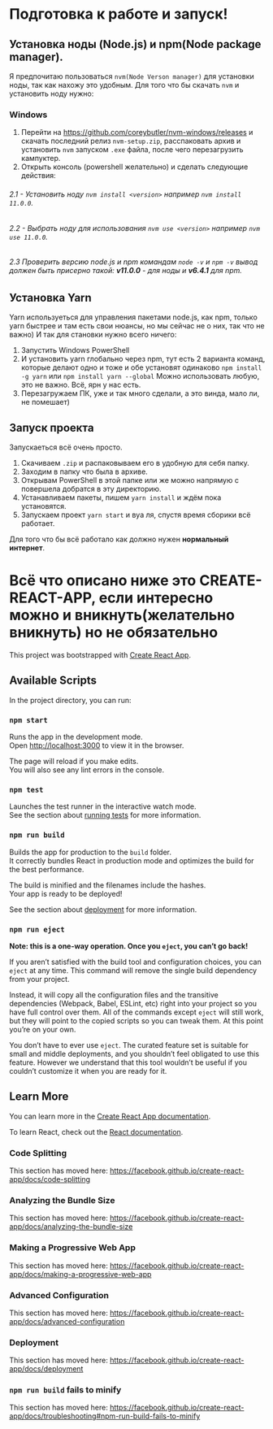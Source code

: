 # Подготовка к работе и запуск!

## Установка ноды (Node.js) и npm(Node package manager).
Я предпочитаю пользоваться `nvm(Node Verson manager)` для установки ноды, так как нахожу это удобным.
Для того что бы скачать `nvm` и установить ноду нужно:

### Windows 
1. Перейти на <a> https://github.com/coreybutler/nvm-windows/releases </a> и скачать поcледний релиз `nvm-setup.zip`,
расспаковать архив и установить `nvm` запуском `.exe` файла, после чего перезагрузить кампуктер.
2. Открыть консоль (powershell желательно) и сделать следующие действия:
###### 2.1 - Установить ноду `nvm install <version>` например `nvm install 11.0.0`.
###### 2.2 - Выбрать ноду для  использования `nvm use <version>` например `nvm use 11.0.0`.
###### 2.3 Проверить версию node.js и npm командам `node -v` и `npm -v` вывод должен быть присерно такой: <b>v11.0.0</b> - для ноды и <b>v6.4.1</b> для npm.

## Установка Yarn
Yarn  используеться для управления пакетами node.js, как npm, только yarn быстрее и там есть свои нюансы, но мы сейчас не о них, так что не важно)
И так для становки нужно всего ничего:
1. Запустить Windows PowerShell
2. И установить yarn глобально через npm, тут есть 2 варианта команд, которые делают одно и тоже и обе установят одинаково `npm install -g yarn` или `npm install yarn --global` Можно использовать любую, это не важно. Всё, ярн у нас есть.
3. Перезагружаем ПК, уже и так много сделали, а это винда, мало ли, не помешает)

## Запуск проекта
Запускаеться всё очень просто.
1. Скачиваем `.zip` и распаковываем его в удобную для себя папку.
2. Заходим в папку что была в архиве.
4. Открывам PowerShell в этой папке или же можно напрямую с повершела добратся в эту директорию.
5. Устанавливаем пакеты, пишем `yarn install` и ждём пока установятся.
6. Запускаем проект `yarn start` и вуа ля, спустя время сборики всё работает.

Для того что бы всё работало как должно нужен <b>нормальный интернет</b>.

# Всё что описано ниже это CREATE-REACT-APP, если интересно можно и вникнуть(желательно вникнуть) но не обязательно



This project was bootstrapped with [Create React App](https://github.com/facebook/create-react-app).

## Available Scripts

In the project directory, you can run:

### `npm start`

Runs the app in the development mode.<br>
Open [http://localhost:3000](http://localhost:3000) to view it in the browser.

The page will reload if you make edits.<br>
You will also see any lint errors in the console.

### `npm test`

Launches the test runner in the interactive watch mode.<br>
See the section about [running tests](https://facebook.github.io/create-react-app/docs/running-tests) for more information.

### `npm run build`

Builds the app for production to the `build` folder.<br>
It correctly bundles React in production mode and optimizes the build for the best performance.

The build is minified and the filenames include the hashes.<br>
Your app is ready to be deployed!

See the section about [deployment](https://facebook.github.io/create-react-app/docs/deployment) for more information.

### `npm run eject`

**Note: this is a one-way operation. Once you `eject`, you can’t go back!**

If you aren’t satisfied with the build tool and configuration choices, you can `eject` at any time. This command will remove the single build dependency from your project.

Instead, it will copy all the configuration files and the transitive dependencies (Webpack, Babel, ESLint, etc) right into your project so you have full control over them. All of the commands except `eject` will still work, but they will point to the copied scripts so you can tweak them. At this point you’re on your own.

You don’t have to ever use `eject`. The curated feature set is suitable for small and middle deployments, and you shouldn’t feel obligated to use this feature. However we understand that this tool wouldn’t be useful if you couldn’t customize it when you are ready for it.

## Learn More

You can learn more in the [Create React App documentation](https://facebook.github.io/create-react-app/docs/getting-started).

To learn React, check out the [React documentation](https://reactjs.org/).

### Code Splitting

This section has moved here: https://facebook.github.io/create-react-app/docs/code-splitting

### Analyzing the Bundle Size

This section has moved here: https://facebook.github.io/create-react-app/docs/analyzing-the-bundle-size

### Making a Progressive Web App

This section has moved here: https://facebook.github.io/create-react-app/docs/making-a-progressive-web-app

### Advanced Configuration

This section has moved here: https://facebook.github.io/create-react-app/docs/advanced-configuration

### Deployment

This section has moved here: https://facebook.github.io/create-react-app/docs/deployment

### `npm run build` fails to minify

This section has moved here: https://facebook.github.io/create-react-app/docs/troubleshooting#npm-run-build-fails-to-minify
